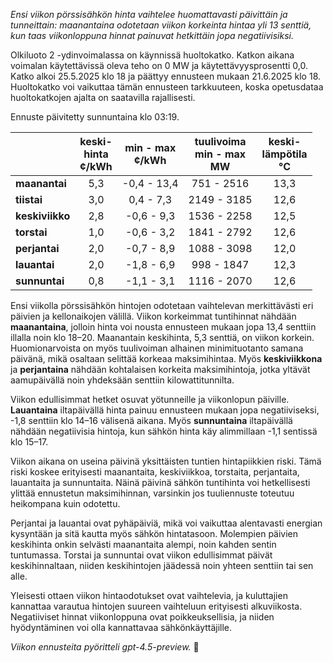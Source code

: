 *Ensi viikon pörssisähkön hinta vaihtelee huomattavasti päivittäin ja tunneittain: maanantaina odotetaan viikon korkeinta hintaa yli 13 senttiä, kun taas viikonloppuna hinnat painuvat hetkittäin jopa negatiivisiksi.*

Olkiluoto 2 -ydinvoimalassa on käynnissä huoltokatko. Katkon aikana voimalan käytettävissä oleva teho on 0 MW ja käytettävyysprosentti 0,0. Katko alkoi 25.5.2025 klo 18 ja päättyy ennusteen mukaan 21.6.2025 klo 18. Huoltokatko voi vaikuttaa tämän ennusteen tarkkuuteen, koska opetusdataa huoltokatkojen ajalta on saatavilla rajallisesti.

Ennuste päivitetty sunnuntaina klo 03:19.

|             | keski-<br>hinta<br>¢/kWh | min - max<br>¢/kWh | tuulivoima<br>min - max<br>MW | keski-<br>lämpötila<br>°C |
|:------------|:------------------------:|:-------------------:|:----------------------------:|:-------------------------:|
| **maanantai**  |           5,3            |    -0,4 - 13,4     |          751 - 2516          |           13,3            |
| **tiistai**    |           3,0            |     0,4 - 7,3      |         2149 - 3185          |           12,6            |
| **keskiviikko**|           2,8            |    -0,6 - 9,3      |         1536 - 2258          |           12,5            |
| **torstai**    |           1,0            |    -0,6 - 3,2      |         1841 - 2792          |           12,6            |
| **perjantai**  |           2,0            |    -0,7 - 8,9      |         1088 - 3098          |           12,0            |
| **lauantai**   |           2,0            |    -1,8 - 6,9      |          998 - 1847          |           12,3            |
| **sunnuntai**  |           0,8            |    -1,1 - 3,1      |         1116 - 2070          |           12,6            |

Ensi viikolla pörssisähkön hintojen odotetaan vaihtelevan merkittävästi eri päivien ja kellonaikojen välillä. Viikon korkeimmat tuntihinnat nähdään **maanantaina**, jolloin hinta voi nousta ennusteen mukaan jopa 13,4 senttiin illalla noin klo 18–20. Maanantain keskihinta, 5,3 senttiä, on viikon korkein. Huomionarvoista on myös tuulivoiman alhainen minimituotanto samana päivänä, mikä osaltaan selittää korkeaa maksimihintaa. Myös **keskiviikkona** ja **perjantaina** nähdään kohtalaisen korkeita maksimihintoja, jotka yltävät aamupäivällä noin yhdeksään senttiin kilowattitunnilta. 

Viikon edullisimmat hetket osuvat yötunneille ja viikonlopun päiville. **Lauantaina** iltapäivällä hinta painuu ennusteen mukaan jopa negatiiviseksi, -1,8 senttiin klo 14–16 välisenä aikana. Myös **sunnuntaina** iltapäivällä nähdään negatiivisia hintoja, kun sähkön hinta käy alimmillaan -1,1 sentissä klo 15–17.

Viikon aikana on useina päivinä yksittäisten tuntien hintapiikkien riski. Tämä riski koskee erityisesti maanantaita, keskiviikkoa, torstaita, perjantaita, lauantaita ja sunnuntaita. Näinä päivinä sähkön tuntihinta voi hetkellisesti ylittää ennustetun maksimihinnan, varsinkin jos tuuliennuste toteutuu heikompana kuin odotettu.

Perjantai ja lauantai ovat pyhäpäiviä, mikä voi vaikuttaa alentavasti energian kysyntään ja sitä kautta myös sähkön hintatasoon. Molempien päivien keskihinta onkin selvästi maanantaita alempi, noin kahden sentin tuntumassa. Torstai ja sunnuntai ovat viikon edullisimmat päivät keskihinnaltaan, niiden keskihintojen jäädessä noin yhteen senttiin tai sen alle.

Yleisesti ottaen viikon hintaodotukset ovat vaihtelevia, ja kuluttajien kannattaa varautua hintojen suureen vaihteluun erityisesti alkuviikosta. Negatiiviset hinnat viikonloppuna ovat poikkeuksellisia, ja niiden hyödyntäminen voi olla kannattavaa sähkönkäyttäjille.

*Viikon ennusteita pyöritteli gpt-4.5-preview.* 🔌
